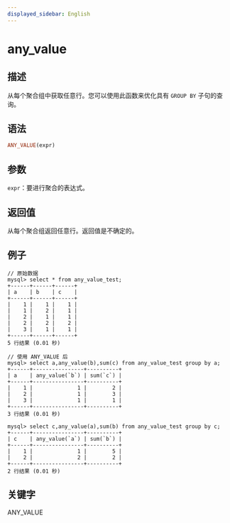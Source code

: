 ```yaml
---
displayed_sidebar: English
---
```


# any_value

## 描述

从每个聚合组中获取任意行。您可以使用此函数来优化具有 `GROUP BY` 子句的查询。

## 语法

```Haskell
ANY_VALUE(expr)
```

## 参数

`expr`：要进行聚合的表达式。

## 返回值

从每个聚合组返回任意行。返回值是不确定的。

## 例子

```plaintext
// 原始数据
mysql> select * from any_value_test;
+------+------+------+
| a    | b    | c    |
+------+------+------+
|    1 |    1 |    1 |
|    1 |    2 |    1 |
|    2 |    1 |    1 |
|    2 |    2 |    2 |
|    3 |    1 |    1 |
+------+------+------+
5 行结果 (0.01 秒)

// 使用 ANY_VALUE 后
mysql> select a,any_value(b),sum(c) from any_value_test group by a;
+------+----------------+----------+
| a    | any_value(`b`) | sum(`c`) |
+------+----------------+----------+
|    1 |              1 |        2 |
|    2 |              1 |        3 |
|    3 |              1 |        1 |
+------+----------------+----------+
3 行结果 (0.01 秒)

mysql> select c,any_value(a),sum(b) from any_value_test group by c;
+------+----------------+----------+
| c    | any_value(`a`) | sum(`b`) |
+------+----------------+----------+
|    1 |              1 |        5 |
|    2 |              2 |        2 |
+------+----------------+----------+
2 行结果 (0.01 秒)
```

## 关键字

ANY_VALUE
